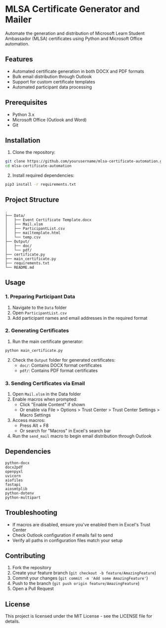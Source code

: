 # MLSA Certificate Generator and Mailer

Automate the generation and distribution of Microsoft Learn Student Ambassador (MLSA) certificates using Python and Microsoft Office automation.

## Features

- Automated certificate generation in both DOCX and PDF formats
- Bulk email distribution through Outlook
- Support for custom certificate templates
- Automated participant data processing

## Prerequisites

- Python 3.x
- Microsoft Office (Outlook and Word)
- Git

## Installation

1. Clone the repository:
```bash
git clone https://github.com/yourusername/mlsa-certificate-automation.git
cd mlsa-certificate-automation
```

2. Install required dependencies:
```bash
pip3 install -r requirements.txt
```

## Project Structure

```
.
├── Data/
│   ├── Event Certificate Template.docx
│   ├── Mail.xlsm
│   ├── ParticipantList.csv
│   ├── mailtemplate.html
│   └── temp.csv
├── Output/
│   ├── doc/
│   └── pdf/
├── certificate.py
├── main_certificate.py
├── requirements.txt
└── README.md
```

## Usage

### 1. Preparing Participant Data

1. Navigate to the `Data` folder
2. Open `ParticipantList.csv`
3. Add participant names and email addresses in the required format

### 2. Generating Certificates

1. Run the main certificate generator:
```bash
python main_certificate.py
```
2. Check the `Output` folder for generated certificates:
   - `doc/`: Contains DOCX format certificates
   - `pdf/`: Contains PDF format certificates

### 3. Sending Certificates via Email

1. Open `Mail.xlsm` in the Data folder
2. Enable macros when prompted:
   - Click "Enable Content" if shown
   - Or enable via File > Options > Trust Center > Trust Center Settings > Macro Settings
3. Access macros:
   - Press Alt + F8
   - Or search for "Macros" in Excel's search bar
4. Run the `send_mail` macro to begin email distribution through Outlook

## Dependencies

```
python-docx
docx2pdf
openpyxl
uvicorn
aiofiles
fastapi
aiosmtplib
python-dotenv
python-multipart
```

## Troubleshooting

- If macros are disabled, ensure you've enabled them in Excel's Trust Center
- Check Outlook configuration if emails fail to send
- Verify all paths in configuration files match your setup

## Contributing

1. Fork the repository
2. Create your feature branch (`git checkout -b feature/AmazingFeature`)
3. Commit your changes (`git commit -m 'Add some AmazingFeature'`)
4. Push to the branch (`git push origin feature/AmazingFeature`)
5. Open a Pull Request

## License

This project is licensed under the MIT License - see the LICENSE file for details.

